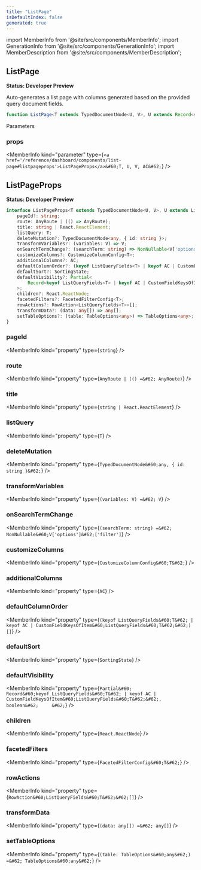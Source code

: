 ```yaml
---
title: "ListPage"
isDefaultIndex: false
generated: true
---
```

<!-- This file was generated from the Vendure source. Do not modify. Instead, re-run the "docs:build" script -->
import MemberInfo from '@site/src/components/MemberInfo';
import GenerationInfo from '@site/src/components/GenerationInfo';
import MemberDescription from '@site/src/components/MemberDescription';


## ListPage

<GenerationInfo sourceFile="packages/dashboard/src/lib/framework/page/list-page.tsx" sourceLine="73" packageName="@vendure/dashboard" since="3.3.0" />

**Status: Developer Preview**

Auto-generates a list page with columns generated based on the provided query document fields.

```ts title="Signature"
function ListPage<T extends TypedDocumentNode<U, V>, U extends Record<string, any> = any, V extends ListQueryOptionsShape = ListQueryOptionsShape, AC extends AdditionalColumns<T> = AdditionalColumns<T>>(props: ListPageProps<T, U, V, AC>): void
```
Parameters

### props

<MemberInfo kind="parameter" type={`<a href='/reference/dashboard/components/list-page#listpageprops'>ListPageProps</a>&#60;T, U, V, AC&#62;`} />



## ListPageProps

<GenerationInfo sourceFile="packages/dashboard/src/lib/framework/page/list-page.tsx" sourceLine="35" packageName="@vendure/dashboard" since="3.3.0" />

**Status: Developer Preview**

```ts title="Signature"
interface ListPageProps<T extends TypedDocumentNode<U, V>, U extends ListQueryShape, V extends ListQueryOptionsShape, AC extends AdditionalColumns<T>> {
    pageId?: string;
    route: AnyRoute | (() => AnyRoute);
    title: string | React.ReactElement;
    listQuery: T;
    deleteMutation?: TypedDocumentNode<any, { id: string }>;
    transformVariables?: (variables: V) => V;
    onSearchTermChange?: (searchTerm: string) => NonNullable<V['options']>['filter'];
    customizeColumns?: CustomizeColumnConfig<T>;
    additionalColumns?: AC;
    defaultColumnOrder?: (keyof ListQueryFields<T> | keyof AC | CustomFieldKeysOfItem<ListQueryFields<T>>)[];
    defaultSort?: SortingState;
    defaultVisibility?: Partial<
        Record<keyof ListQueryFields<T> | keyof AC | CustomFieldKeysOfItem<ListQueryFields<T>>, boolean>
    >;
    children?: React.ReactNode;
    facetedFilters?: FacetedFilterConfig<T>;
    rowActions?: RowAction<ListQueryFields<T>>[];
    transformData?: (data: any[]) => any[];
    setTableOptions?: (table: TableOptions<any>) => TableOptions<any>;
}
```

<div className="members-wrapper">

### pageId

<MemberInfo kind="property" type={`string`}   />


### route

<MemberInfo kind="property" type={`AnyRoute | (() =&#62; AnyRoute)`}   />


### title

<MemberInfo kind="property" type={`string | React.ReactElement`}   />


### listQuery

<MemberInfo kind="property" type={`T`}   />


### deleteMutation

<MemberInfo kind="property" type={`TypedDocumentNode&#60;any, { id: string }&#62;`}   />


### transformVariables

<MemberInfo kind="property" type={`(variables: V) =&#62; V`}   />


### onSearchTermChange

<MemberInfo kind="property" type={`(searchTerm: string) =&#62; NonNullable&#60;V['options']&#62;['filter']`}   />


### customizeColumns

<MemberInfo kind="property" type={`CustomizeColumnConfig&#60;T&#62;`}   />


### additionalColumns

<MemberInfo kind="property" type={`AC`}   />


### defaultColumnOrder

<MemberInfo kind="property" type={`(keyof ListQueryFields&#60;T&#62; | keyof AC | CustomFieldKeysOfItem&#60;ListQueryFields&#60;T&#62;&#62;)[]`}   />


### defaultSort

<MemberInfo kind="property" type={`SortingState`}   />


### defaultVisibility

<MemberInfo kind="property" type={`Partial&#60;         Record&#60;keyof ListQueryFields&#60;T&#62; | keyof AC | CustomFieldKeysOfItem&#60;ListQueryFields&#60;T&#62;&#62;, boolean&#62;     &#62;`}   />


### children

<MemberInfo kind="property" type={`React.ReactNode`}   />


### facetedFilters

<MemberInfo kind="property" type={`FacetedFilterConfig&#60;T&#62;`}   />


### rowActions

<MemberInfo kind="property" type={`RowAction&#60;ListQueryFields&#60;T&#62;&#62;[]`}   />


### transformData

<MemberInfo kind="property" type={`(data: any[]) =&#62; any[]`}   />


### setTableOptions

<MemberInfo kind="property" type={`(table: TableOptions&#60;any&#62;) =&#62; TableOptions&#60;any&#62;`}   />




</div>
